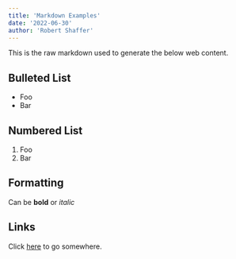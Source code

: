 ```yaml
---
title: 'Markdown Examples'
date: '2022-06-30'
author: 'Robert Shaffer'
---
```

This is the raw markdown used to generate the below web content.

Bulleted List
-------------

* Foo
* Bar

Numbered List
-------------

1. Foo
2. Bar

Formatting
----------

Can be **bold** or *italic*

Links
-----

Click [here](https://google.com) to go somewhere.
